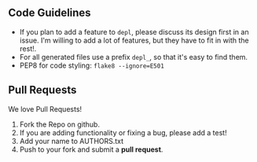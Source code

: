 Code Guidelines
---------------

- If you plan to add a feature to `depl`, please discuss its design first in an
  issue. I'm willing to add a lot of features, but they have to fit in with the
  rest!.
- For all generated files use a prefix ``depl_``, so that it's easy to find
  them.
- PEP8 for code styling: `flake8 --ignore=E501`


Pull Requests
-------------

We love Pull Requests!

 1. Fork the Repo on github.
 2. If you are adding functionality or fixing a bug, please add a test!
 3. Add your name to AUTHORS.txt
 4. Push to your fork and submit a **pull request**.
